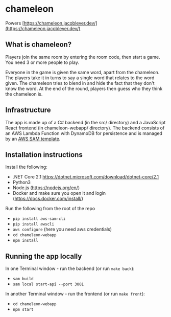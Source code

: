 # chameleon

Powers [https://chameleon.jacoblever.dev/](https://chameleon.jacoblever.dev/)

## What is chameleon?

Players join the same room by entering the room code, then start a game. You need 3 or more people to play.

Everyone in the game is given the same word, apart from the chameleon. The players take it in turns to say a single word that relates to the word given. The chameleon tries to blend in and hide the fact that they don't know the word. At the end of the round, players then guess who they think the chameleon is.

## Infrastructure

The app is made up of a C# backend (in the src/ directory) and a JavaScript React frontend (in chameleon-webapp/ directory). 
The backend consists of an AWS Lambda Function with DynamoDB for persistence and is managed by an [AWS SAM template](https://github.com/jacoblever/chameleon/blob/master/template.yaml).

## Installation instructions
Install the following:
* .NET Core 2.1 https://dotnet.microsoft.com/download/dotnet-core/2.1
* Python3
* Node.js (https://nodejs.org/en/)
* Docker and make sure you open it and login (https://docs.docker.com/install/)

Run the following from the root of the repo
* `pip install aws-sam-cli`
* `pip install awscli`
* `aws configure` (here you need aws credentials)
* `cd chameleon-webapp`
* `npm install`

## Running the app locally
In one Terminal window - run the backend (or run `make back`):
* `sam build`
* `sam local start-api --port 3001`

In another Terminal window - run the frontend (or run `make front`):
* `cd chameleon-webapp`
* `npm start`

